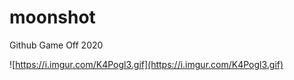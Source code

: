 # moonshot
Github Game Off 2020

![https://i.imgur.com/K4Pogl3.gif](https://i.imgur.com/K4Pogl3.gif)

